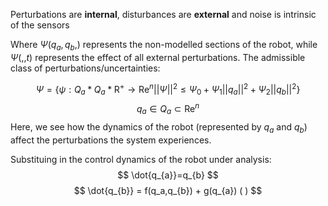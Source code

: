 Perturbations are **internal**, disturbances are **external** and noise is intrinsic of the sensors

Where $\Psi(q_{a},q_{b},)$ represents the non-modelled sections of the robot, while $\Psi(,,t)$ represents the effect of all external perturbations. The admissible class of perturbations/uncertainties:

$$
\Psi=\{\psi :Q_{a} * Q_{a} * \mathrm{R^+} \to \mathrm{Re}^n
||\Psi||^2\leq \Psi_{0}+ \Psi_{1} ||q_{a}||^2 + \Psi_{2}||q_{b}||^2 \}
$$
$$
q_{a} \in Q_{a} \subset \mathrm{Re}^n
$$
Here, we see how the dynamics of the robot (represented by $q_a$ and $q_b$) affect the perturbations the system experiences. 

Substituing in the control dynamics of the robot under analysis:
$$
\dot{q_{a}}=q_{b}
$$$$
\dot{q_{b}} = f(q_a,q_{b}) + g(q_{a}) ( )
$$